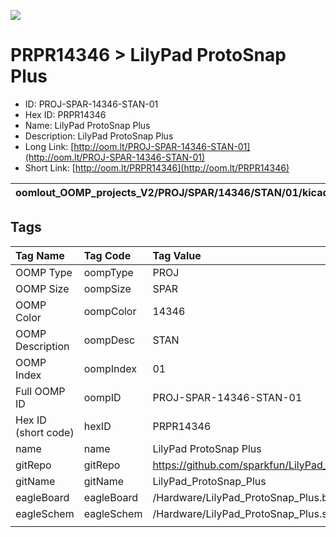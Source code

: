 


  
![][im]
# PRPR14346 > LilyPad ProtoSnap Plus

- ID: PROJ-SPAR-14346-STAN-01
- Hex ID: PRPR14346
- Name: LilyPad ProtoSnap Plus
- Description: LilyPad ProtoSnap Plus
- Long Link: [http://oom.lt/PROJ-SPAR-14346-STAN-01](http://oom.lt/PROJ-SPAR-14346-STAN-01)
- Short Link: [http://oom.lt/PRPR14346](http://oom.lt/PRPR14346)
  

|oomlout_OOMP_projects_V2/PROJ/SPAR/14346/STAN/01/kicadPcb3dFront.png|oomlout_OOMP_projects_V2/PROJ/SPAR/14346/STAN/01/kicadPcb3dBack.png|oomlout_OOMP_projects_V2/PROJ/SPAR/14346/STAN/01/kicadPcb3d.png||
| :---: | :---: | :---: | :---: |

## Tags
  

|Tag Name|Tag Code|Tag Value|
| :--- | :--- | :--- |
|OOMP Type|oompType|PROJ|
|OOMP Size|oompSize|SPAR|
|OOMP Color|oompColor|14346|
|OOMP Description|oompDesc|STAN|
|OOMP Index|oompIndex|01|
|Full OOMP ID|oompID|PROJ-SPAR-14346-STAN-01|
|Hex ID (short code)|hexID|PRPR14346|
|name|name|LilyPad ProtoSnap Plus|
|gitRepo|gitRepo|https://github.com/sparkfun/LilyPad_ProtoSnap_Plus|
|gitName|gitName|LilyPad_ProtoSnap_Plus|
|eagleBoard|eagleBoard|/Hardware/LilyPad_ProtoSnap_Plus.brd|
|eagleSchem|eagleSchem|/Hardware/LilyPad_ProtoSnap_Plus.sch|
||||



[im]: PROJ/SPAR/14346/STAN/01/kicadPcb3d_450.png

